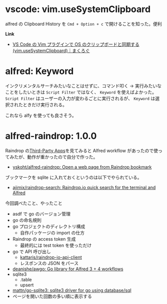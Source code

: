 # vscode: vim.useSystemClipboard

alfred の Clipboard History を `Cmd + Option + c` で開けることを知った。便利

**Link**

- [VS Code の Vim プラグインで OS のクリップボードと同期する \(vim\.useSystemClipboard\)｜まくろぐ](https://maku.blog/p/tb6s2ck/)

# alfred: Keyword

インクリメンタルサーチみたいなことはせずに、コマンド叩く → 実行みたいなことをしたいときは
`Script Filter` ではなく、 `Keyword` を使えばよかった。
`Script Filter` はユーザーの入力が変わるごとに実行されるが、 `Keyword` は選択されたときだけ実行される。

これなら alfy を使っても良さそう。

# alfred-raindrop: 1.0.0

Raindrop の[Third\-Party Apps](https://help.raindrop.io/third-party-apps/)を見てみると
Alfred workflow があったので使ってみたが、動作が重かったので自分で作った。

- [yskoht/alfred\-raindrop: Open a web page from Raindrop bookmark](https://github.com/yskoht/alfred-raindrop)

ブックマークを sqlite に入れておくというのは以下でやられている。

- [ajimix/raindrop\-search: Raindrop\.io quick search for the terminal and Alfred](https://github.com/ajimix/raindrop-search)

今回調べたこと、やったこと

- asdf で go のバージョン管理
- go の命名規則
- go プロジェクトのディレクトリ構成
  - 自作パッケージの import の仕方
- Raindrop の access token 生成
  - 最終的には test token を使っただけ
- go で API 呼び出し
  - [kattaris/raindrop\-io\-api\-client](https://github.com/kattaris/raindrop-io-api-client)
  - レスポンスの JSON をパース
- [deanishe/awgo: Go library for Alfred 3 \+ 4 workflows](https://github.com/deanishe/awgo)
- sqlite3
  - .table
  - upsert
- [mattn/go\-sqlite3: sqlite3 driver for go using database/sql](https://github.com/mattn/go-sqlite3)
- ページを開いた回数の多い順に表示する
